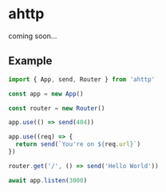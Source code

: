# ahttp

coming soon...

## Example

```js
import { App, send, Router } from 'ahttp'

const app = new App()

const router = new Router()

app.use(() => send(404))

app.use((req) => {
  return send(`You're on ${req.url}`)
})

router.get('/', () => send('Hello World'))

await app.listen(3000)
```
